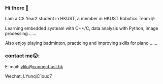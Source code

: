 ### Hi there 👋

I am a CS Year2 student in HKUST, a member in HKUST Robotics Team 🤓

Learning embedded systeam with C++/C, data analysis with Python, image processing ......

Also enjoy playing badminton, practicing and improving skills for piano ......

### contact me😜:

E-mail: ylilo@connect.ust.hk

Wechat: LYunqiC1oud7



